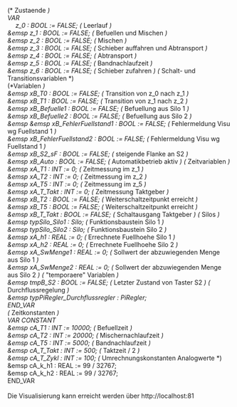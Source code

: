 (* Zustaende *)<br />
VAR<br />
&emsp; z_0 : BOOL := FALSE; (* Leerlauf *)<br />
&emsp z_1 : BOOL := FALSE; (* Befuellen und Mischen *)<br />
&emsp z_2 : BOOL := FALSE; (* Mischen *)<br />
&emsp z_3 : BOOL := FALSE; (* Schieber auffahren und Abtransport *)<br />
&emsp z_4 : BOOL := FALSE; (* Abtransport *)<br />
&emsp z_5 : BOOL := FALSE; (* Bandnachlaufzeit *)<br />
&emsp z_6 : BOOL := FALSE; (* Schieber zufahren *) (* Schalt- und Transitionsvariablen *)<br />
(*Variablen *)<br />
&emsp xB_T0 : BOOL := FALSE; (* Transition von z_0 nach z_1 *)<br />
&emsp xB_T1 : BOOL := FALSE; (* Transition von z_1 nach z_2 *)<br />
&emsp xB_Befuelle1 : BOOL := FALSE; (* Befuellung aus Silo 1 *)<br />
&emsp xB_Befuelle2 : BOOL := FALSE; (* Befuellung aus Silo 2 *)<br />
&emsp &emsp xB_FehlerFuellstand1 : BOOL := FALSE; (* Fehlermeldung Visu wg Fuellstand 1 *)<br />
&emsp xB_FehlerFuellstand2 : BOOL := FALSE; (* Fehlermeldung Visu wg Fuellstand 1 *)<br />
&emsp xB_S2_sF : BOOL := FALSE; (* steigende Flanke an S2 *)<br />
&emsp xB_Auto : BOOL := FALSE; (* Automatikbetrieb aktiv *) (* Zeitvariablen *)<br />
&emsp xA_T1 : INT := 0; (* Zeitmessung im z_1 *)<br />
&emsp xA_T2 : INT := 0; (* Zeitmessung im z_2 *)<br />
&emsp xA_T5 : INT := 0; (* Zeitmessung im z_5 *)<br />
&emsp xA_T_Takt : INT := 0; (* Zeitmessung Taktgeber *)<br />
&emsp xB_T2 : BOOL := FALSE; (* Weiterschaltzeitpunkt erreicht *)<br />
&emsp xB_T5 : BOOL := FALSE; (* Weiterschaltzeitpunkt erreicht *)<br />
&emsp xB_T_Takt : BOOL := FALSE; (* Schaltausgang Taktgeber *) (* Silos *)<br />
&emsp typSilo_Silo1 : Silo; (* Funktionsbaustein Silo 1 *)<br />
&emsp typSilo_Silo2 : Silo; (* Funktionsbaustein Silo 2 *)<br />
&emsp xA_h1 : REAL := 0; (* Errechnete Fuellhoehe Silo 1 *)<br />
&emsp xA_h2 : REAL := 0; (* Errechnete Fuellhoehe Silo 2 *)<br />
&emsp xA_SwMenge1 : REAL := 0; (* Sollwert der abzuwiegenden Menge aus Silo 1 *)<br />
&emsp xA_SwMenge2 : REAL := 0; (* Sollwert der abzuwiegenden Menge aus Silo 2 *) (* "temporaere" Variablen *)<br />
&emsp tmpB_S2 : BOOL := FALSE; (* Letzter Zustand von Taster S2 *) (* Durchflussregelung *)<br />
&emsp typPiRegler_Durchflussregler : PiRegler;<br />
END_VAR<br />
(* Zeitkonstanten *)<br />
VAR CONSTANT<br />
&emsp cA_T1 : INT := 10000; (* Befuellzeit *)<br />
&emsp cA_T2 : INT := 20000; (* Mischernachlaufzeit *)<br />
&emsp cA_T5 : INT := 5000; (* Bandnachlaufzeit *)<br />
&emsp cA_T_Takt : INT := 500; (* Taktzeit / 2 *)<br />
&emsp cA_T_Zykl : INT := 100; (* Umrechnungskonstanten Analogwerte *)<br />
&emsp cA_k_h1 : REAL := 99 / 32767;<br />
&emsp cA_k_h2 : REAL := 99 / 32767;<br />
END_VAR<br />
<br />
Die Visualisierung kann erreicht werden über http://localhost:81<br />
